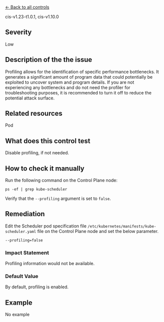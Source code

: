 [← Back to all controls](index.md)


cis-v1.23-t1.0.1, cis-v1.10.0

## Severity

Low

## Description of the the issue

Profiling allows for the identification of specific performance bottlenecks. It generates a significant amount of program data that could potentially be exploited to uncover system and program details. If you are not experiencing any bottlenecks and do not need the profiler for troubleshooting purposes, it is recommended to turn it off to reduce the potential attack surface.

## Related resources

Pod

## What does this control test

Disable profiling, if not needed.

## How to check it manually

Run the following command on the Control Plane node:

```
ps -ef | grep kube-scheduler

```

 Verify that the `--profiling` argument is set to `false`.

## Remediation

Edit the Scheduler pod specification file `/etc/kubernetes/manifests/kube-scheduler.yaml` file on the Control Plane node and set the below parameter.

```
--profiling=false

```

### Impact Statement

Profiling information would not be available.

### Default Value

By default, profiling is enabled.

## Example

No example
